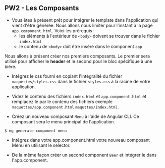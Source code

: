 ## PW2 - Les Composants

* Vous êtes à présent prêt pour intégrer le template dans l'application qui vient d'être générée. Nous allons nous limiter pour l'instant à la page `app.component.html`. Voici les prérequis :
    * les éléments à l'extérieur de `<body>` doivent se trouver dans le fichier `index.html`
    * le contenu de `<body>` doit être inséré dans le component `app`

Nous allons à présent créer nos premiers composants. Le premier sera utilisé pour afficher le **header** et le second pour le bloc spécifique à une bière.

* Intégrez le css fourni en copiant l'intégralité du fichier `maquettes/styles.css` dans le fichier `styles.css` à la racine de votre application.

* Videz le contenu des fichiers `index.html` et `app.component.html` et remplacez le par le contenu des fichiers exemple `maquettes/app.component.html` `maquttes/index.html`.

* Créez un nouveau composant `Menu` à l'aide de Angular CLI. Ce composant sera le menu principal de l'application. 

```shell
$ ng generate component menu
```

* Intégrez dans votre app.component.html votre nouveau composant Menu en utilisant le selector. 

* De la même façon créer un second component `Beer` et intégrer le dans l'app.component.
